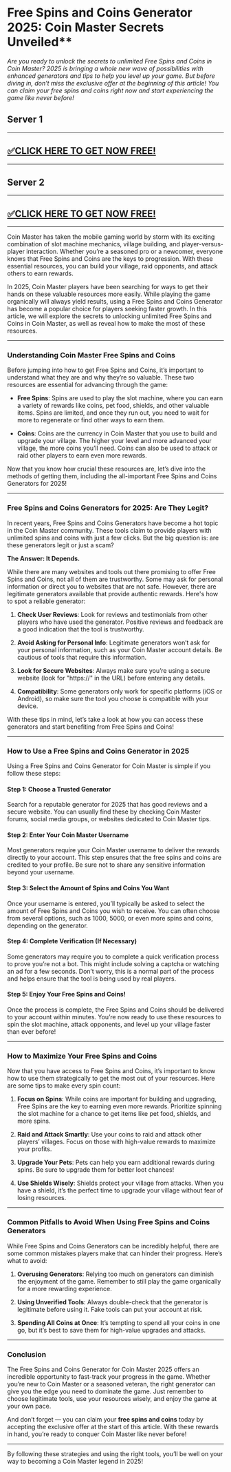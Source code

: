 # Free Spins and Coins Generator 2025: Coin Master Secrets Unveiled**

*Are you ready to unlock the secrets to unlimited Free Spins and Coins in Coin Master? 2025 is bringing a whole new wave of possibilities with enhanced generators and tips to help you level up your game. But before diving in, don’t miss the exclusive offer at the beginning of this article! You can claim your free spins and coins right now and start experiencing the game like never before!*

## Server 1

--------------------------------------------
## [✅CLICK HERE TO GET NOW FREE!](https://besteventtoday.com/c/spin/)

--------------------------------------------

## Server 2

--------------------------------------------
## [✅CLICK HERE TO GET NOW FREE!](https://besteventtoday.com/coin-spin/)

--------------------------------------------

Coin Master has taken the mobile gaming world by storm with its exciting combination of slot machine mechanics, village building, and player-versus-player interaction. Whether you’re a seasoned pro or a newcomer, everyone knows that Free Spins and Coins are the keys to progression. With these essential resources, you can build your village, raid opponents, and attack others to earn rewards.

In 2025, Coin Master players have been searching for ways to get their hands on these valuable resources more easily. While playing the game organically will always yield results, using a Free Spins and Coins Generator has become a popular choice for players seeking faster growth. In this article, we will explore the secrets to unlocking unlimited Free Spins and Coins in Coin Master, as well as reveal how to make the most of these resources.

---

### Understanding Coin Master Free Spins and Coins

Before jumping into how to get Free Spins and Coins, it’s important to understand what they are and why they’re so valuable. These two resources are essential for advancing through the game:

- **Free Spins**: Spins are used to play the slot machine, where you can earn a variety of rewards like coins, pet food, shields, and other valuable items. Spins are limited, and once they run out, you need to wait for more to regenerate or find other ways to earn them.
  
- **Coins**: Coins are the currency in Coin Master that you use to build and upgrade your village. The higher your level and more advanced your village, the more coins you’ll need. Coins can also be used to attack or raid other players to earn even more rewards.

Now that you know how crucial these resources are, let’s dive into the methods of getting them, including the all-important Free Spins and Coins Generators for 2025!

---

### Free Spins and Coins Generators for 2025: Are They Legit?

In recent years, Free Spins and Coins Generators have become a hot topic in the Coin Master community. These tools claim to provide players with unlimited spins and coins with just a few clicks. But the big question is: are these generators legit or just a scam?

**The Answer: It Depends.**

While there are many websites and tools out there promising to offer Free Spins and Coins, not all of them are trustworthy. Some may ask for personal information or direct you to websites that are not safe. However, there are legitimate generators available that provide authentic rewards. Here's how to spot a reliable generator:

1. **Check User Reviews**: Look for reviews and testimonials from other players who have used the generator. Positive reviews and feedback are a good indication that the tool is trustworthy.
   
2. **Avoid Asking for Personal Info**: Legitimate generators won’t ask for your personal information, such as your Coin Master account details. Be cautious of tools that require this information.
   
3. **Look for Secure Websites**: Always make sure you’re using a secure website (look for "https://" in the URL) before entering any details.

4. **Compatibility**: Some generators only work for specific platforms (iOS or Android), so make sure the tool you choose is compatible with your device.

With these tips in mind, let’s take a look at how you can access these generators and start benefiting from Free Spins and Coins!

---

### How to Use a Free Spins and Coins Generator in 2025

Using a Free Spins and Coins Generator for Coin Master is simple if you follow these steps:

#### Step 1: Choose a Trusted Generator

Search for a reputable generator for 2025 that has good reviews and a secure website. You can usually find these by checking Coin Master forums, social media groups, or websites dedicated to Coin Master tips.

#### Step 2: Enter Your Coin Master Username

Most generators require your Coin Master username to deliver the rewards directly to your account. This step ensures that the free spins and coins are credited to your profile. Be sure not to share any sensitive information beyond your username.

#### Step 3: Select the Amount of Spins and Coins You Want

Once your username is entered, you’ll typically be asked to select the amount of Free Spins and Coins you wish to receive. You can often choose from several options, such as 1000, 5000, or even more spins and coins, depending on the generator.

#### Step 4: Complete Verification (If Necessary)

Some generators may require you to complete a quick verification process to prove you’re not a bot. This might include solving a captcha or watching an ad for a few seconds. Don’t worry, this is a normal part of the process and helps ensure that the tool is being used by real players.

#### Step 5: Enjoy Your Free Spins and Coins!

Once the process is complete, the Free Spins and Coins should be delivered to your account within minutes. You’re now ready to use these resources to spin the slot machine, attack opponents, and level up your village faster than ever before!

---

### How to Maximize Your Free Spins and Coins

Now that you have access to Free Spins and Coins, it’s important to know how to use them strategically to get the most out of your resources. Here are some tips to make every spin count:

1. **Focus on Spins**: While coins are important for building and upgrading, Free Spins are the key to earning even more rewards. Prioritize spinning the slot machine for a chance to get items like pet food, shields, and more spins.
   
2. **Raid and Attack Smartly**: Use your coins to raid and attack other players’ villages. Focus on those with high-value rewards to maximize your profits.

3. **Upgrade Your Pets**: Pets can help you earn additional rewards during spins. Be sure to upgrade them for better loot chances!

4. **Use Shields Wisely**: Shields protect your village from attacks. When you have a shield, it’s the perfect time to upgrade your village without fear of losing resources.

---

### Common Pitfalls to Avoid When Using Free Spins and Coins Generators

While Free Spins and Coins Generators can be incredibly helpful, there are some common mistakes players make that can hinder their progress. Here’s what to avoid:

1. **Overusing Generators**: Relying too much on generators can diminish the enjoyment of the game. Remember to still play the game organically for a more rewarding experience.
   
2. **Using Unverified Tools**: Always double-check that the generator is legitimate before using it. Fake tools can put your account at risk.

3. **Spending All Coins at Once**: It’s tempting to spend all your coins in one go, but it’s best to save them for high-value upgrades and attacks.

---

### Conclusion

The Free Spins and Coins Generator for Coin Master 2025 offers an incredible opportunity to fast-track your progress in the game. Whether you’re new to Coin Master or a seasoned veteran, the right generator can give you the edge you need to dominate the game. Just remember to choose legitimate tools, use your resources wisely, and enjoy the game at your own pace. 

And don’t forget — you can claim your **free spins and coins** today by accepting the exclusive offer at the start of this article. With these rewards in hand, you’re ready to conquer Coin Master like never before!

---

By following these strategies and using the right tools, you’ll be well on your way to becoming a Coin Master legend in 2025!
